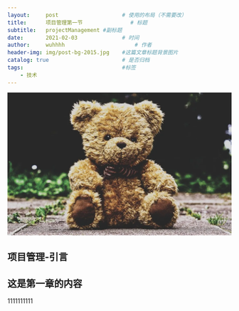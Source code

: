 ```yaml
---
layout:     post                    # 使用的布局（不需要改）
title:      项目管理第一节               # 标题 
subtitle:   projectManagement #副标题
date:       2021-02-03              # 时间
author:     wuhhhh                      # 作者
header-img: img/post-bg-2015.jpg    #这篇文章标题背景图片
catalog: true                       # 是否归档
tags:                               #标签
    - 技术
---
```

![](https://raw.githubusercontent.com/wuhhhh/picGo/master/D%3A%5CtestArea%5Cimglist640.webp)

## 项目管理-引言

## 这是第一章的内容
1111111111
